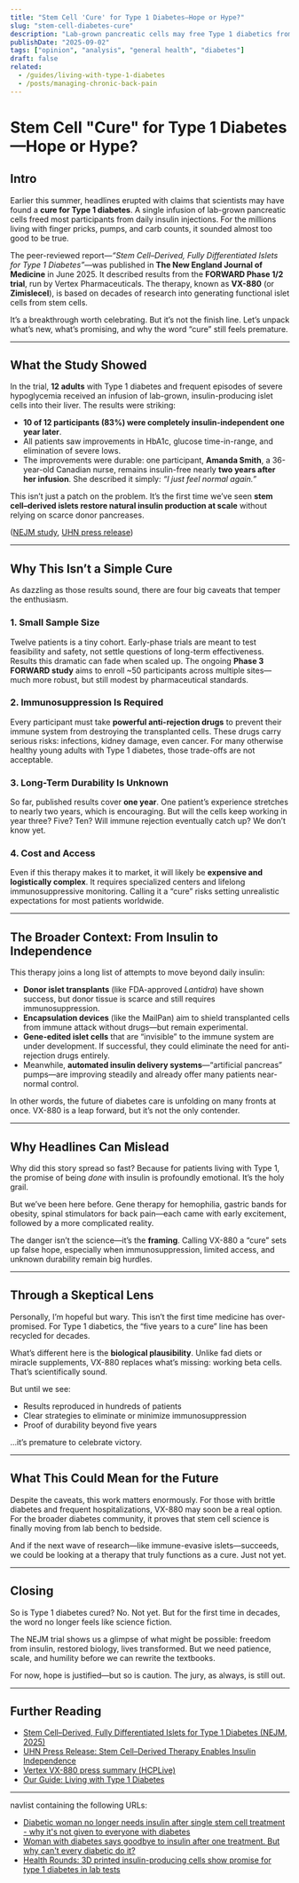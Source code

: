 ```yaml
---
title: "Stem Cell 'Cure' for Type 1 Diabetes—Hope or Hype?"
slug: "stem-cell-diabetes-cure"
description: "Lab-grown pancreatic cells may free Type 1 diabetics from insulin—but are we ready to call it a cure?"
publishDate: "2025-09-02"
tags: ["opinion", "analysis", "general health", "diabetes"]
draft: false
related:
  - /guides/living-with-type-1-diabetes
  - /posts/managing-chronic-back-pain
---
```


# Stem Cell "Cure" for Type 1 Diabetes—Hope or Hype?

## Intro

Earlier this summer, headlines erupted with claims that scientists may have found a **cure for Type 1 diabetes**. A single infusion of lab-grown pancreatic cells freed most participants from daily insulin injections. For the millions living with finger pricks, pumps, and carb counts, it sounded almost too good to be true.

The peer-reviewed report—*“Stem Cell–Derived, Fully Differentiated Islets for Type 1 Diabetes”*—was published in **The New England Journal of Medicine** in June 2025. It described results from the **FORWARD Phase 1/2 trial**, run by Vertex Pharmaceuticals. The therapy, known as **VX-880** (or **Zimislecel**), is based on decades of research into generating functional islet cells from stem cells.  

It’s a breakthrough worth celebrating. But it’s not the finish line. Let’s unpack what’s new, what’s promising, and why the word “cure” still feels premature.

---

## What the Study Showed

In the trial, **12 adults** with Type 1 diabetes and frequent episodes of severe hypoglycemia received an infusion of lab-grown, insulin-producing islet cells into their liver. The results were striking:

- **10 of 12 participants (83%) were completely insulin-independent one year later**.  
- All patients saw improvements in HbA1c, glucose time-in-range, and elimination of severe lows.  
- The improvements were durable: one participant, **Amanda Smith**, a 36-year-old Canadian nurse, remains insulin-free nearly **two years after her infusion**. She described it simply: *“I just feel normal again.”*  

This isn’t just a patch on the problem. It’s the first time we’ve seen **stem cell–derived islets restore natural insulin production at scale** without relying on scarce donor pancreases.  

([NEJM study](https://www.nejm.org/doi/full/10.1056/NEJMoa2506549?utm_source=chatgpt.com), [UHN press release](https://www.uhn.ca/corporate/News/PressReleases/Pages/stem-cell-derived-therapy-enables-insulin-independence-clinical-trial-for-type1-diabetes.aspx?utm_source=chatgpt.com))

---

## Why This Isn’t a Simple Cure

As dazzling as those results sound, there are four big caveats that temper the enthusiasm.

### 1. Small Sample Size

Twelve patients is a tiny cohort. Early-phase trials are meant to test feasibility and safety, not settle questions of long-term effectiveness. Results this dramatic can fade when scaled up. The ongoing **Phase 3 FORWARD study** aims to enroll ~50 participants across multiple sites—much more robust, but still modest by pharmaceutical standards.

### 2. Immunosuppression Is Required

Every participant must take **powerful anti-rejection drugs** to prevent their immune system from destroying the transplanted cells. These drugs carry serious risks: infections, kidney damage, even cancer. For many otherwise healthy young adults with Type 1 diabetes, those trade-offs are not acceptable.

### 3. Long-Term Durability Is Unknown

So far, published results cover **one year**. One patient’s experience stretches to nearly two years, which is encouraging. But will the cells keep working in year three? Five? Ten? Will immune rejection eventually catch up? We don’t know yet.

### 4. Cost and Access

Even if this therapy makes it to market, it will likely be **expensive and logistically complex**. It requires specialized centers and lifelong immunosuppressive monitoring. Calling it a “cure” risks setting unrealistic expectations for most patients worldwide.

---

## The Broader Context: From Insulin to Independence

This therapy joins a long list of attempts to move beyond daily insulin:

- **Donor islet transplants** (like FDA-approved *Lantidra*) have shown success, but donor tissue is scarce and still requires immunosuppression.  
- **Encapsulation devices** (like the MailPan) aim to shield transplanted cells from immune attack without drugs—but remain experimental.  
- **Gene-edited islet cells** that are “invisible” to the immune system are under development. If successful, they could eliminate the need for anti-rejection drugs entirely.  
- Meanwhile, **automated insulin delivery systems**—“artificial pancreas” pumps—are improving steadily and already offer many patients near-normal control.  

In other words, the future of diabetes care is unfolding on many fronts at once. VX-880 is a leap forward, but it’s not the only contender.

---

## Why Headlines Can Mislead

Why did this story spread so fast? Because for patients living with Type 1, the promise of being *done* with insulin is profoundly emotional. It’s the holy grail.  

But we’ve been here before. Gene therapy for hemophilia, gastric bands for obesity, spinal stimulators for back pain—each came with early excitement, followed by a more complicated reality.  

The danger isn’t the science—it’s the **framing**. Calling VX-880 a “cure” sets up false hope, especially when immunosuppression, limited access, and unknown durability remain big hurdles.

---

## Through a Skeptical Lens

Personally, I’m hopeful but wary. This isn’t the first time medicine has over-promised. For Type 1 diabetics, the “five years to a cure” line has been recycled for decades.  

What’s different here is the **biological plausibility**. Unlike fad diets or miracle supplements, VX-880 replaces what’s missing: working beta cells. That’s scientifically sound.  

But until we see:  

- Results reproduced in hundreds of patients  
- Clear strategies to eliminate or minimize immunosuppression  
- Proof of durability beyond five years  

…it’s premature to celebrate victory.  

---

## What This Could Mean for the Future

Despite the caveats, this work matters enormously. For those with brittle diabetes and frequent hospitalizations, VX-880 may soon be a real option. For the broader diabetes community, it proves that stem cell science is finally moving from lab bench to bedside.  

And if the next wave of research—like immune-evasive islets—succeeds, we could be looking at a therapy that truly functions as a cure. Just not yet.  

---

## Closing

So is Type 1 diabetes cured? No. Not yet. But for the first time in decades, the word no longer feels like science fiction.  

The NEJM trial shows us a glimpse of what might be possible: freedom from insulin, restored biology, lives transformed. But we need patience, scale, and humility before we can rewrite the textbooks.  

For now, hope is justified—but so is caution. The jury, as always, is still out.

---

## Further Reading

- [Stem Cell–Derived, Fully Differentiated Islets for Type 1 Diabetes (NEJM, 2025)](https://www.nejm.org/doi/full/10.1056/NEJMoa2506549?utm_source=chatgpt.com)  
- [UHN Press Release: Stem Cell–Derived Therapy Enables Insulin Independence](https://www.uhn.ca/corporate/News/PressReleases/Pages/stem-cell-derived-therapy-enables-insulin-independence-clinical-trial-for-type1-diabetes.aspx?utm_source=chatgpt.com)  
- [Vertex VX-880 press summary (HCPLive)](https://www.hcplive.com/view/zimislecel-enables-insulin-independence-in-10-participants-with-type-1-diabetes?utm_source=chatgpt.com)  
- [Our Guide: Living with Type 1 Diabetes](/guides/living-with-type-1-diabetes)  

---

navlist containing the following URLs:
- [Diabetic woman no longer needs insulin after single stem cell treatment - why it's not given to everyone with diabetes](https://nypost.com/2025/06/23/health/diabetic-woman-no-longer-needs-insulin-after-one-stem-cell-treatment/?utm_source=chatgpt.com)
- [Woman with diabetes says goodbye to insulin after one treatment. But why can't every diabetic do it?](https://economictimes.indiatimes.com/magazines/panache/woman-with-diabetes-says-goodbye-to-insulin-after-one-treatment-but-why-cant-every-diabetic-do-it/articleshow/122045005.cms?utm_source=chatgpt.com)
- [Health Rounds: 3D printed insulin-producing cells show promise for type 1 diabetes in lab tests](https://www.reuters.com/business/healthcare-pharmaceuticals/health-rounds-3d-printed-insulin-producing-cells-show-promise-type-1-diabetes-2025-07-02/?utm_source=chatgpt.com)
